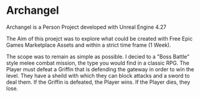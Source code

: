 # Archangel

Archangel is a Person Project developed with Unreal Engine 4.27

The Aim of this proejct was to explore what could be created with Free Epic Games Marketplace Assets 
and within a strict time frame (1 Week).

The scope was to remain as simple as possible. I decied to a "Boss Battle" style melee combat mission, the type you would find in a classic RPG.
The Player must defeat a Griffin that is defending the gateway in order to win the level. They have a sheild with which they can block attacks and a sword to deal them. If the Griffin is defeated, the Player wins. If the Player dies, they lose.
